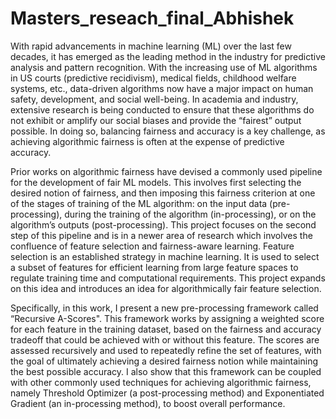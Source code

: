 # Masters_reseach_final_Abhishek

With rapid advancements in machine learning (ML) over the last few decades, it has emerged as the leading method in the industry for predictive analysis and pattern recognition. With the increasing use of ML algorithms in US courts (predictive recidivism), medical fields, childhood welfare systems, etc., data-driven algorithms now have a major impact on human safety, development, and social well-being. In academia and industry, extensive research is being conducted to ensure that these algorithms do not exhibit or amplify our social biases and provide the “fairest” output possible. In doing so, balancing fairness and accuracy is a key challenge, as achieving algorithmic fairness is often at the expense of predictive accuracy.

Prior works on algorithmic fairness have devised a commonly used pipeline for the development of fair ML models. This involves first selecting the desired notion of fairness, and then imposing this fairness criterion at one of the stages of training of the ML algorithm: on the input data (pre-processing), during the training of the algorithm (in-processing), or on the algorithm’s outputs (post-processing). This project focuses on the second step of this pipeline and is in a newer area of research which involves the confluence of feature selection and fairness-aware learning. Feature selection is an established strategy in machine learning. It is used to select a subset of features for efficient learning from large feature spaces to regulate training time and computational requirements. This project expands on this idea and introduces an idea for algorithmically fair feature selection.

Specifically, in this work, I present a new pre-processing framework called “Recursive A-Scores". This framework works by assigning a weighted score for each feature in the training dataset, based on the fairness and accuracy tradeoff that could be achieved with or without this feature. The scores are assessed recursively and used to repeatedly refine the set of features, with the goal of ultimately achieving a desired fairness notion while maintaining the best possible accuracy. I also show that this framework can be coupled with other commonly used techniques for achieving algorithmic fairness, namely Threshold Optimizer (a post-processing method) and Exponentiated Gradient (an in-processing method), to boost overall performance.

